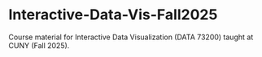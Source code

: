 # Interactive-Data-Vis-Fall2025

Course material for Interactive Data Visualization (DATA 73200) taught at CUNY (Fall 2025).
